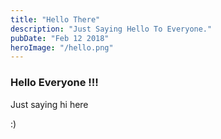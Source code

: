 ```yaml
---
title: "Hello There"
description: "Just Saying Hello To Everyone."
pubDate: "Feb 12 2018"
heroImage: "/hello.png"
---
```


<h3>Hello Everyone !!!</h3>

Just saying hi here

:)

<style>
    @media (max-width: 720px) {
        h3 {
            font-size: 1.5rem;
        }
    }
</style>

